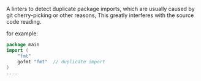 A linters to detect duplicate package imports, which are usually caused by git cherry-picking or other reasons, This greatly interferes with the source code reading.


for example:
```go
package main
import (
    "fmt"
    gofmt "fmt"  // duplicate import
)
....
```
